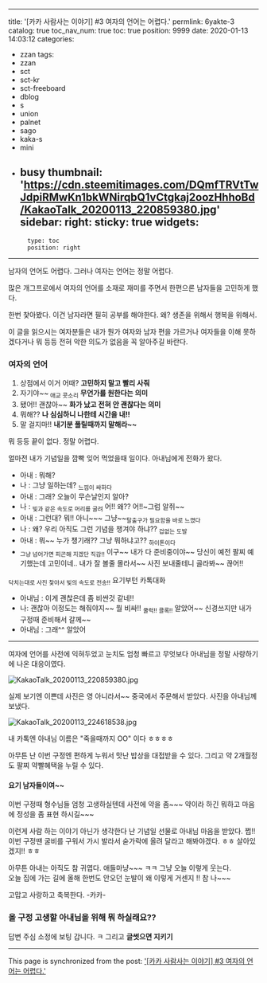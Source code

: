 
---
title: '[카카 사람사는 이야기] #3 여자의 언어는 어렵다.'
permlink: 6yakte-3
catalog: true
toc_nav_num: true
toc: true
position: 9999
date: 2020-01-13 14:03:12
categories:
- zzan
tags:
- zzan
- sct
- sct-kr
- sct-freeboard
- dblog
- s
- union
- palnet
- sago
- kaka-s
- mini
- busy
thumbnail: 'https://cdn.steemitimages.com/DQmfTRVtTwJdpiRMwKn1bkWNirqbQ1vCtgkaj2oozHhhoBd/KakaoTalk_20200113_220859380.jpg'
sidebar:
    right:
        sticky: true
widgets:
    -
        type: toc
        position: right
---


남자의 언어도 어렵다.
그러나 여자는 언어는 정말 어렵다.

많은 개그프로에서 여자의 언어를 소재로 
재미를 주면서 한편으론 남자들을 고민하게 했다. 

한번 찿아봤다. 
이건 남자라면 필히 공부를 해야한다. 
왜? 생존을 위해서 행복을 위해서.

이 글을 읽으시는 여자분들은 
내가 뭔가 여자와 남자 편을 가르거나
여자들을 이해  못하겠다거나
뭐  등등 전혀 악한 의도가 없음을 꼭 알아주길 바란다.

### 여자의 언어
1. 상점에서 이거 어때?
    **고민하지 말고 빨리 사줘**
2. 자기야~~<sub>  애교 콧소리</sub>
   **무언가를 원한다는 의미**
3.  됐어!! 괜찮아~~
   **화가 났고 전혀 안 괜찮다는 의미**
4. 뭐해??
   **나 심심하니 나한테 시간을 내!!**
5. 말 걸지마!!
   **내기분 풀릴때까지 말해라~~**

뭐 등등 끝이 없다.  정말 어렵다.

얼마전 내가 기념일을 깜빡 잊어 먹었을때 일이다. 
아내님에게 전화가 왔다. 
 - 아내 : 뭐해?
 - 나 : 그냥 일하는데? <sub> 느낌이 싸하다</sub>  
 - 아내 : 그래? 오늘이 무슨날인지 알아?
 -  나 : <sub>빛과 같은 속도로 머리를 굴려</sub> 어!!  왜??  어!!~그럼 알쥐~~
-  아내 : 그런대? 뭐!! 아니~~~ 그냥~~<sub>탈출구가 필요함을 바로 느꼈다</sub>
-  나 :  왜?  우리 아직도 그런 기념을 챙겨야 하냐??<sub> 겁없는 도발</sub>
-  아내 :  뭐~~ 누가 챙기래?? 그냥 뭐하냐고?? <sub>하이톤이다</sub>
- <sub> 그냥 넘어가면 피곤해 지겠단 직감!!</sub>  이구~~ 내가 다 준비중이야~~
   당신이 예전 팔찌 예기했는데 고민이네.. 내가 잘 볼줄 몰라서~~
   사진 보내줄테니 골라봐~~   끊어!! 

 <sub> 닥치는대로 사진 찿아서 빛의 속도로 전송!!</sub>
요기부턴 카톡대화
- 아내님 : 이게 괜찮은데 좀 비싼것 같네!!
- 나:  괜찮아 이정도는 해줘야지~~ 뭘 비싸!! <sub> 쿨럭!! 콜록!!</sub>
   알았어~~ 신경쓰지만 내가 구정때 준비해서 갈께~~
- 아내님 :  그래^^  알았어

---
여자에 언어를 사전에 익혀두었고 눈치도 엄청 빠르고 
무엇보다 아내님을 정말  사랑하기에 나온 대응이였다. 

![KakaoTalk_20200113_220859380.jpg](https://cdn.steemitimages.com/DQmfTRVtTwJdpiRMwKn1bkWNirqbQ1vCtgkaj2oozHhhoBd/KakaoTalk_20200113_220859380.jpg)

실제 보기엔 이쁜데 사진은 영 아니라서~~
중국에서 주문해서 받았다.
사진을 아내님께 보냈다. 

![KakaoTalk_20200113_224618538.jpg](https://cdn.steemitimages.com/DQmUiPx8s8vQ6vGTD4z5y1PVPWok1bsee5unHKi9xET1uVm/KakaoTalk_20200113_224618538.jpg)

내 카톡엔 아내님 이름은 "죽을때까지 OO" 이다  ㅎㅎㅎㅎ

아무튼 난 이번 구정엔 편하게 누워서 맛난 밥상을 대접받을 수 있다. 
그리고 약 2개월정도 팔찌 약빨혜택을 누릴 수 있다. 

#### 요기 남자들이여~~
이번 구정때 형수님들 엄청 고생하실텐데 
사전에 약을 좀~~~ 약이라 하긴 뭐하고 
마음에 정성을 좀 표현 하시길~~~

이런게 사람 하는 이야기 아닌가 생각한다 
난 기념일 선물로 아내님 마음을 받았다.  쩝!!
이번 구정땐 굴비를 구워서 가시 발라서 숟가락에 올려 
달라고 해봐야겠다. ㅎㅎ  살아있겠지!! ㅎㅎ

아무튼 아내는 아직도 참 귀엽다. 
애들마냥~~~  ㅋㅋ
그냥 오늘 이렇게 웃는다.  
오늘 집에 가는 길에 올해 한번도 안오던 눈발이 
왜 이렇게 거센지 !! 참 나~~~ 

고맙고 사랑하고 축복한다. -카카-

### 올 구정 고생할 아내님을 위해 뭐 하실래요??
답변 주심 소정에 보팅 갑니다.  ㅋ 그리고 **글썻으면  지키기**

- - -

This page is synchronized from the post: ['[카카 사람사는 이야기] #3 여자의 언어는 어렵다.'](https://steemit.com/@kibumh/6yakte-3)
